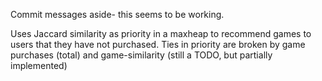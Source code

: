 Commit messages aside- this seems to be working.

Uses Jaccard similarity as priority in a maxheap to recommend games to users that they have not purchased. Ties in priority are broken by game purchases (total) and game-similarity (still a TODO, but partially implemented)

